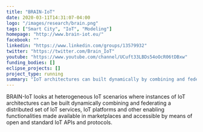 ```yaml
---
title: "BRAIN-IoT"
date: 2020-03-11T14:31:07-04:00
logo: "/images/research/brain.png"
tags: ["Smart City", "IoT", "Modeling"]
homepage: "http://www.brain-iot.eu/"
facebook: ""
linkedin: "https://www.linkedin.com/groups/13579932"
twitter: "https://twitter.com/Brain_IoT"
youtube: "https://www.youtube.com/channel/UCuft33LBDs54oOcR06tDBxw"
funding_bodies: []
eclipse_projects: []
project_type: running
summary: "IoT architectures can built dynamically by combining and federating a distributed set of IoT services, IoT platforms and other enabling functionalities."
---
```

BRAIN-IoT looks at heterogeneous IoT scenarios where instances of IoT architectures can be built dynamically combining and federating a distributed set of IoT services, IoT platforms and other enabling functionalities made available in marketplaces and accessible by means of open and standard IoT APIs and protocols.